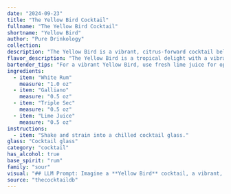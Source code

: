 ```yaml
---
date: "2024-09-23"
title: "The Yellow Bird Cocktail"
fullname: "The Yellow Bird Cocktail"
shortname: "Yellow Bird"
author: "Pure Drinkology"
collection:
description: "The Yellow Bird is a vibrant, citrus-forward cocktail belonging to the Sour family.  Born in the 1970s, it's a playful twist on the Daiquiri, substituting rum with a blend of Galliano and Triple Sec for a uniquely sweet and herbal character. "
flavor_description: "The Yellow Bird is a tropical delight with a vibrant, citrus-forward taste. The white rum provides a clean, crisp base, while the Galliano adds a unique herbal and anise-like sweetness. Triple Sec balances the sweetness with a hint of orange, while lime juice provides a refreshing acidity that cuts through the richness. Overall, it's a smooth, well-balanced cocktail with a complex and refreshing flavor profile. "
bartender_tips: "For a vibrant Yellow Bird, use fresh lime juice for optimal tang. Shake vigorously with ice to chill thoroughly. Strain into a chilled coupe or martini glass for a refreshing presentation. A light, frothy head adds to the visual appeal. Garnish with a lime wheel or a twist for a final touch. "
ingredients:
  - item: "White Rum"
    measure: "1.0 oz"
  - item: "Galliano"
    measure: "0.5 oz"
  - item: "Triple Sec"
    measure: "0.5 oz"
  - item: "Lime Juice"
    measure: "0.5 oz"
instructions:
  - item: "Shake and strain into a chilled cocktail glass."
glass: "Cocktail glass"
category: "cocktail"
has_alcohol: true
base_spirit: "rum"
family: "sour"
visual: "## LLM Prompt: Imagine a **Yellow Bird** cocktail, a vibrant, summery concoction. Describe its appearance in detail, focusing on:* **Color:**  What shade of yellow is it? Does it lean towards gold, or is it more of a pale, lemony yellow? * **Clarity:** Is it crystal clear, or does it have a slight cloudiness? * **Texture:**  How does the drink look in the glass? Is it smooth and still, or does it have a frothy head?* **Garnish:**  How does the garnish enhance the visual appeal? Is it a lime wedge, a lime wheel, or something more elaborate?* **Overall Impression:** How would you describe the overall look of the Yellow Bird? Is it elegant, playful, refreshing, or something else entirely? "
source: "thecocktaildb"
---
```


